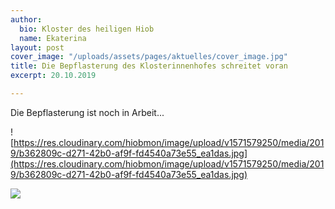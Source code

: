 ```yaml
---
author:
  bio: Kloster des heiligen Hiob
  name: Ekaterina
layout: post
cover_image: "/uploads/assets/pages/aktuelles/cover_image.jpg"
title: Die Bepflasterung des Klosterinnenhofes schreitet voran
excerpt: 20.10.2019

---
```

Die Bepflasterung ist noch in Arbeit...

![https://res.cloudinary.com/hiobmon/image/upload/v1571579250/media/2019/b362809c-d271-42b0-af9f-fd4540a73e55_ea1das.jpg](https://res.cloudinary.com/hiobmon/image/upload/v1571579250/media/2019/b362809c-d271-42b0-af9f-fd4540a73e55_ea1das.jpg)

![](https://res.cloudinary.com/hiobmon/image/upload/v1571579229/media/2019/cf6448de-2a48-418e-95b0-f36bd37a2c7f_c2dftb.jpg)